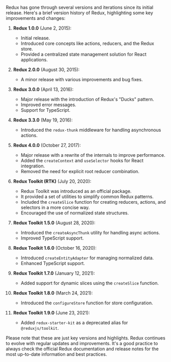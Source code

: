 Redux has gone through several versions and iterations since its initial release. Here's a brief version history of Redux, highlighting some key improvements and changes:

1. **Redux 1.0.0** (June 2, 2015):

   - Initial release.
   - Introduced core concepts like actions, reducers, and the Redux store.
   - Provided a centralized state management solution for React applications.

2. **Redux 2.0.0** (August 30, 2015):

   - A minor release with various improvements and bug fixes.

3. **Redux 3.0.0** (April 13, 2016):

   - Major release with the introduction of Redux's "Ducks" pattern.
   - Improved error messages.
   - Support for TypeScript.

4. **Redux 3.3.0** (May 19, 2016):

   - Introduced the `redux-thunk` middleware for handling asynchronous actions.

5. **Redux 4.0.0** (October 27, 2017):

   - Major release with a rewrite of the internals to improve performance.
   - Added the `createContext` and `useSelector` hooks for React integration.
   - Removed the need for explicit root reducer combination.

6. **Redux Toolkit (RTK)** (July 20, 2020):

   - Redux Toolkit was introduced as an official package.
   - It provided a set of utilities to simplify common Redux patterns.
   - Included the `createSlice` function for creating reducers, actions, and selectors in a more concise way.
   - Encouraged the use of normalized state structures.

7. **Redux Toolkit 1.5.0** (August 28, 2020):

   - Introduced the `createAsyncThunk` utility for handling async actions.
   - Improved TypeScript support.

8. **Redux Toolkit 1.6.0** (October 16, 2020):

   - Introduced `createEntityAdapter` for managing normalized data.
   - Enhanced TypeScript support.

9. **Redux Toolkit 1.7.0** (January 12, 2021):

   - Added support for dynamic slices using the `createSlice` function.

10. **Redux Toolkit 1.8.0** (March 24, 2021):

    - Introduced the `configureStore` function for store configuration.

11. **Redux Toolkit 1.9.0** (June 23, 2021):
    - Added `redux-starter-kit` as a deprecated alias for `@reduxjs/toolkit`.

Please note that these are just key versions and highlights. Redux continues to evolve with regular updates and improvements. It's a good practice to always check the official Redux documentation and release notes for the most up-to-date information and best practices.
